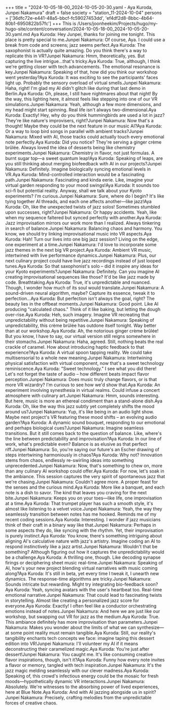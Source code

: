 +++
title = "2024-10-05-18-00_2024-10-05-20-30.yaml - Aya Kuroda, Junpei Nakamura"
draft = false
society = "station_11-2024-10-04"
persons = ['36dfc72e-e441-48a5-bbcf-fc59027453dd', 'ef4df2d8-8bbc-4b64-80b1-6950822b57fc']
+++
This is /Users/joonheekim/Projects/hugo/my-hugo-site/content/conversation/2024-10-05-18-00_2024-10-05-20-30.yaml.md
Aya Kuroda: Hey Junpei, thanks for joining me tonight. This place is pretty special to me.Junpei Nakamura: Of course, Aya. I could use a break from code and screens; jazz seems perfect.Aya Kuroda: The saxophonist is actually quite amazing. Do you think there's a way to replicate this in VR?Junpei Nakamura: Hmm, theoretically, yes. But capturing the live intrigue...that's tricky.Aya Kuroda: True, although, I think we're getting closer with tech advancements. The emotional resonance is key.Junpei Nakamura: Speaking of that, how did you think our workshop went yesterday?Aya Kuroda: It was exciting to see the participants' faces light up. Probably the sensory overload of virtual smells.Junpei Nakamura: Haha, right! I'm glad my AI didn't glitch like during that last demo in Berlin.Aya Kuroda: Oh, please, I still have nightmares about that night! By the way, this lighting here, it almost feels like stepping into one of our VR simulations.Junpei Nakamura: Yeah, although a few more dimensions, and my head might start spinning. Real life isn't always two-dimensional.Aya Kuroda: Exactly! Hey, why do you think hummingbirds are used a lot in jazz? They're like nature's improvisers, right?Junpei Nakamura: Now that's a thought! Maybe they could be the next feature in our music AI?Aya Kuroda: Or a way to loop bird songs in parallel with ambient tracks?Junpei Nakamura: Mixed with AI, those tracks could actually touch every emotional note perfectly.Aya Kuroda: Did you notice? They're serving a ginger crème brûlée. Always loved the idea of desserts being like chemistry experiments.Junpei Nakamura: Chemistry in flavor, not just formulas. A burnt sugar top—a sweet quantum leap!Aya Kuroda: Speaking of leaps, are you still thinking about merging biofeedback with AI in our projects?Junpei Nakamura: Definitely. Imagine biologically syncing emotional levels in VR.Aya Kuroda: Mind-controlled interaction would be a fascinating path.Junpei Nakamura: Fascinating and kinda eerie. Like, imagine your virtual garden responding to your mood swings!Aya Kuroda: It sounds too sci-fi but potential reality. Anyway, shall we talk about your Kyoto experiments? I'm curious.Junpei Nakamura: Sure, where do I begin? It's like tying together AI threads, and each one affects another—like jazz!Aya Kuroda: Oh, like the unexpected twists of jazz solos! Sometimes stumbled upon successes, right?Junpei Nakamura: Or happy accidents. Yeah, like when my sequence faltered but synced perfectly with another.Aya Kuroda: Jazz improvisation mirrors our work more than I realized. Always tinkering in search of balance.Junpei Nakamura: Balancing chaos and harmony. You know, we should try linking improvisational music into VR aspects.Aya Kuroda: Hah! Turn our lives into one big jazz session? Living on the edge, one experiment at a time.Junpei Nakamura: I'd love to incorporate some jazz themes in the next big VR project.Aya Kuroda: Ambient VR music, intertwined with live performance dynamics.Junpei Nakamura: Plus, our next culinary project could have live jazz recordings instead of just looped tunes.Aya Kuroda: So that saxophonist's solo – did it inspire any ideas for your Kyoto experiments?Junpei Nakamura: Definitely. Can you imagine AI creating improvisational sequences like those? It'd be like jazz made by code. Breathtaking.Aya Kuroda: True, it's unpredictable and nuanced. Though, I wonder how much of its soul would translate.Junpei Nakamura: A sound-driven neural algorithm, maybe? Capture its essence, tweak it to perfection...Aya Kuroda: But perfection isn't always the goal, right? The beauty lies in the offbeat moments.Junpei Nakamura: Good point. Like AI producing "calculated chaos." Think of it like baking, but letting the dough over-rise.Aya Kuroda: Heh, such imagery. Imagine VR recreating that unpredictability without being repetitive.Junpei Nakamura: Speaking of unpredictability, this crème brûlée has outdone itself tonight. Way better than at our workshop.Aya Kuroda: Ah, the notorious ginger crème brûlée! But you know, I have to say, our virtual version still reigns somewhere in their stomachs.Junpei Nakamura: Haha, agreed. Still, nothing beats the real crackle of caramel. How about introducing haptic feedback to that experience?Aya Kuroda: A virtual spoon tapping reality. We could take multisensorial to a whole new meaning.Junpei Nakamura: Intertwining physical satisfaction with virtual component, now that's a sweet technology reminiscence.Aya Kuroda: "Sweet technology." I see what you did there! Let's not forget the taste of audio – how different beats impact flavor perception.Junpei Nakamura: Does music truly change flavors, or is that more VR wizardry? I'm curious to see how we'd show that.Aya Kuroda: An experiment involving synesthesia in virtual realms. Could infuse a concert atmosphere with culinary art.Junpei Nakamura: Hmm, sounds interesting. But here, music is more an ethereal condiment than a stand-alone dish.Aya Kuroda: Oh, like the way this jazz subtly yet completely shifts the mood around us?Junpei Nakamura: Yup, it's like being in an audio light show. Maybe next project's VR featuring these mood shifts – an evolving audio garden?Aya Kuroda: A dynamic sound bouquet, responding to our emotional and perhaps biological cues?Junpei Nakamura: Imagine seamless transitions. But it still comes back to the question of balance. Like, where's the line between predictability and improvisation?Aya Kuroda: In our line of work, what's predictable even? Balance is as elusive as that perfect riff.Junpei Nakamura: So, you're saying our future's an Escher drawing of steps intertwining harmoniously in chaos?Aya Kuroda: Why not? Innovation stems from chaos, endlessly re-swirling ideas into something unprecedented.Junpei Nakamura: Now, that's something to chew on, more than any culinary AI workshop could offer.Aya Kuroda: For now, let's soak in the ambiance. This session captures the very spirit of spontaneous jazz that we're chasing.Junpei Nakamura: Couldn't agree more. A proper feast for the senses and the curious mind.Aya Kuroda: More like a banquet, and each note is a dish to savor. The kind that leaves you craving for the next bite.Junpei Nakamura: Keeps you on your toes—like life, one improvisation at a time.Aya Kuroda: That trumpet player has such a smooth style, it's almost like listening to a velvet voice.Junpei Nakamura: Yeah, the way they seamlessly transition between notes has me hooked. Reminds me of my recent coding sessions.Aya Kuroda: Interesting. I wonder if jazz musicians think of their craft in a binary way like that.Junpei Nakamura: Perhaps in some aspects they do, like syncing with the rhythm. Yet, their improvisation is purely instinct.Aya Kuroda: You know, there's something intriguing about aligning AI's calculative nature with jazz's artistry. Imagine coding an AI to respond instinctively like a jazz artist.Junpei Nakamura: Wouldn't that be something? Although figuring out how it captures the unpredictability would be a challenge.Aya Kuroda: A thrilling one, though. Like decoding synapse firings or deciphering sheet music real-time.Junpei Nakamura: Speaking of AI, how's your new project blending virtual narratives with music coming along?Aya Kuroda: It's still in beta, yet every time I tweak it, I unearth new dynamics. The response-time algorithms are tricky.Junpei Nakamura: Sounds intricate but rewarding. Might try integrating bio-feedback soon?Aya Kuroda: Yeah, syncing avatars with the user's heartbeat too. Real-time emotional narrative.Junpei Nakamura: That could lead to fascinating twists in storytelling. Almost like creating a personalized jazz score for everyone.Aya Kuroda: Exactly! I often feel like a conductor orchestrating emotions instead of notes.Junpei Nakamura: And here we are just like our workshop, but swapping out VR for jazz as the medium.Aya Kuroda: True. This ambiance definitely has more improvisation than parameters.Junpei Nakamura: Makes you wonder about the limits of what we can synthesize—at some point reality must remain tangible.Aya Kuroda: Still, our reality's tangibility enchants tech concepts we face: imagine taping this dessert edition into VR!Junpei Nakamura: I'll volunteer my AI if it means deconstructing their caramelized magic.Aya Kuroda: You're just after dessert!Junpei Nakamura: You caught me. It's like consuming creative flavor inspirations, though, isn't it?Aya Kuroda: Funny how every note invites a flavor or memory, tangled with tech inspiration.Junpei Nakamura: It's the jazz magic melding seamlessly with our clever madness.Aya Kuroda: Speaking of, this crowd's infectious energy could be the mosaic for fresh moods—hypothetically dynamic VR interactions.Junpei Nakamura: Absolutely. We're witnesses to the absorbing power of lived experiences, here at Blue Note.Aya Kuroda: And with AI jazzing alongside us in spirit?Junpei Nakamura: Precisely, crafting melodies from the unpredictable forces of creative chaos.